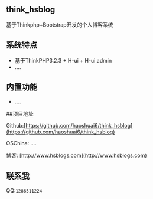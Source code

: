 ﻿## think_hsblog
基于Thinkphp+Bootstrap开发的个人博客系统

## <?php echo "在开发阶段";  die; ?>

## 系统特点

*  基于ThinkPHP3.2.3 + H-ui + H-ui.admin
*  ....

## 内置功能

*  ....

##项目地址

Github:[https://github.com/haoshuai6/think_hsblog](https://github.com/haoshuai6/think_hsblog) 

OSChina: ....

博客: [http://www.hsblogs.com](http://www.hsblogs.com)

## 联系我 
QQ:`1286511224`
